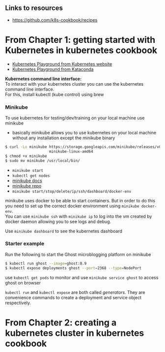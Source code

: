 ## Links to resources

- https://github.com/k8s-cookbook/recipes

# From Chapter 1: getting started with Kubernetes in kubernetes cookbook

- [Kubernetes Playground from Kubernetes website](https://kubernetes.io/docs/tutorials/kubernetes-basics/)
- [Kubernetes Playground from Kataconda](https://www.katacoda.com/courses/kubernetes/playground)


**Kubernetes command line interface:**  
To interact with your kubernetes cluster you can use the kubernetes command line interface.  
For this, install kubectl (kube control) using brew

### Minikube

To use kubernetes for testing/dev/training on your local machine use minikube

- basically minikube allows you to use kubernetes on your local machine without any installation except the minikube binary
```bash
$ curl -Lo minikube https://storage.googleapis.com/minikube/releases/v0.18.0/ \
                    minikube-linux-amd64
$ chmod +x minikube
$ sudo mv minikube /usr/local/bin/
```

- `minikube start` 
- `kubectl get nodes`
- [minikube docs](https://kubernetes.io/docs/tutorials/hello-minikube/)
- [minikube repo](https://github.com/kubernetes/minikube)
- `minikube start/stop/delete/ip/ssh/dashboard/docker-env`

minikube uses docker to be able to start containers. But in order to do this you need to set up the correct docker environment using `minikube docker-env`.  
You can use `minikube ssh` with `minikube ip` to log into the vm created by docker daemon allowing you to see logs and debug.  

Use `minikube dashboard` to see the kubernetes dashboard

### Starter example

Run the following to start the Ghost microblogging platform on minikube

```bash
$ kubectl run ghost --image=ghost:0.9
$ kubectl expose deployments ghost --port=2368 --type=NodePort
```

use `kubectl get pods` to monitor and use `minikube service ghost` to access ghost on browser

`kubectl run` and `kubectl expose` are both called _generators_. They are convenience commands to create a deployment and service object respectively.

# From Chapter 2: creating a kubernetes cluster in kubernetes cookbook



